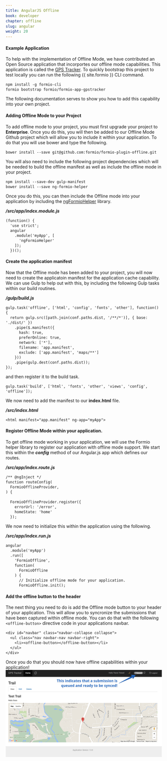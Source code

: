 ```yaml
---
title: AngularJS Offline
book: developer
chapter: offline
slug: angular
weight: 20
---
```

#### Example Application
To help with the implementation of Offline Mode, we have contributed an Open Source application that incorportes our offline mode capabilities. This application is called the [GPS Tracker](https://github.com/formio/formio-app-gpstracker). To quickly bootstrap this project to test locally you can run the following {{ site.formio }} CLI command.

```
npm install -g formio-cli
formio bootstrap formio/formio-app-gpstracker
```

The following documentation serves to show you how to add this capability into your own project.

#### Adding Offline Mode to your Project

To add offline mode to your project, you must first upgrade your project to **Enterprise**. Once you do this, you will then be added to our Offline Mode Github project which will allow you to include it within your application. To do that you will use bower and type the following.

```
bower install --save git@github.com:formio/formio-plugin-offline.git
```

You will also need to include the following project dependencies which will be needed to build the offline manifest as well as include the offline mode in your project.

```
npm install --save-dev gulp-manifest
bower install --save ng-formio-helper
```

Once you do this, you can then include the Offline mode into your application by including the [ngFormioHelper](https://github.com/formio/ngFormioHelper) library.

***/src/app/index.module.js***

```
(function() {
  'use strict';
  angular
    .module('myApp', [
      'ngFormioHelper'
    ]);
  })();
```

#### Create the application manifest
Now that the Offline mode has been added to your project, you will now need to create the applicatoin manifest for the application cache capability. We can use Gulp to help out with this, by including the following Gulp tasks within our build routines.

***/gulp/build.js***

```
gulp.task('offline', ['html', 'config', 'fonts', 'other'], function() {
  return gulp.src([path.join(conf.paths.dist, '/**/*')], { base: './dist/' })
    .pipe($.manifest({
      hash: true,
      preferOnline: true,
      network: ['*'],
      filename: 'app.manifest',
      exclude: ['app.manifest', 'maps/**']
    }))
    .pipe(gulp.dest(conf.paths.dist));
});
```

and then register it to the build task.

```
gulp.task('build', ['html', 'fonts', 'other', 'views', 'config', 'offline']);
```

We now need to add the manifest to our **index.html** file.

***/src/index.html***

```
<html manifest="app.manifest" ng-app="myApp">
```

#### Register Offline Mode within your application.
To get offline mode working in your application, we will use the Formio helper library to register our application with offline mode support. We start this within the ***config*** method of our Angular.js app which defines our routes.

***/src/app/index.route.js***

```
/** @ngInject */
function routeConfig(
  FormioOfflineProvider,
) {

  FormioOfflineProvider.register({
    errorUrl: '/error',
    homeState: 'home'
  });
```

We now need to initialize this within the application using the following.

***/src/app/index.run.js***

```
angular
  .module('myApp')
  .run([
    'FormioOffline',
    function(
      FormioOffline
    ) {
      // Initialize offline mode for your application.
      FormioOffline.init();
```

#### Add the offline button to the header
The next thing you need to do is add the Offline mode button to your header of your application. This will allow you to syncronize the submissions that have been captured within offline mode. You can do that with the following ```<offline-button>``` directive code in your applications navbar.

```
<div id="navbar" class="navbar-collapse collapse">
  <ul class="nav navbar-nav navbar-right">
    <li><offline-button></offline-button></li>
  </ul>
</div>
```

Once you do that you should now have offline capabilities within your application!
![](/assets/img/userguide/formio-offline.png)
